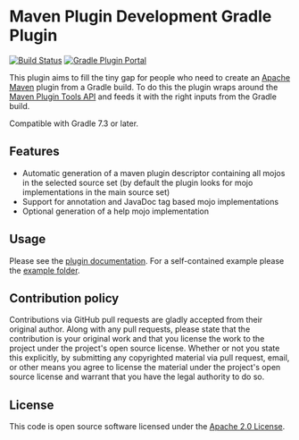 # Maven Plugin Development Gradle Plugin

[![Build Status](https://img.shields.io/endpoint.svg?url=https%3A%2F%2Factions-badge.atrox.dev%2Fgradlex-org%2Fmaven-plugin-development%2Fbadge%3Fref%3Dmain&style=flat)](https://actions-badge.atrox.dev/gradlex-org/maven-plugin-development/goto?ref=main)
[![Gradle Plugin Portal](https://img.shields.io/maven-metadata/v?label=Plugin%20Portal&metadataUrl=https%3A%2F%2Fplugins.gradle.org%2Fm2%2Forg%2Fgradlex%2Fmaven-plugin-development%2Forg.gradlex.maven-plugin-development.gradle.plugin%2Fmaven-metadata.xml)](https://plugins.gradle.org/plugin/org.gradlex.maven-plugin-development)

This plugin aims to fill the tiny gap for people who need to create an [Apache Maven](https://maven.apache.org) plugin from a Gradle build.
To do this the plugin wraps around the [Maven Plugin Tools API](https://maven.apache.org/plugin-tools/) and feeds it with the right inputs from the Gradle build.

Compatible with Gradle 7.3 or later.

## Features

- Automatic generation of a maven plugin descriptor containing all mojos in the selected source set (by default the plugin looks for mojo implementations in the main source set)
- Support for annotation and JavaDoc tag based mojo implementations
- Optional generation of a help mojo implementation

## Usage

Please see the [plugin documentation](https://gradlex.org/maven-plugin-development).
For a self-contained example please the [example folder](https://github.com/gradlex-org/maven-plugin-development/tree/main/sample).

## Contribution policy

Contributions via GitHub pull requests are gladly accepted from their original author. Along with any pull requests, please state that the contribution is your original work and that you license the work to the project under the project's open source license. Whether or not you state this explicitly, by submitting any copyrighted material via pull request, email, or other means you agree to license the material under the project's open source license and warrant that you have the legal authority to do so.

## License

This code is open source software licensed under the [Apache 2.0 License](https://www.apache.org/licenses/LICENSE-2.0.html).
